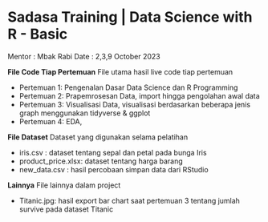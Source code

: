 # Sadasa Training | Data Science with R - Basic
Mentor  : Mbak Rabi
Date    : 2,3,9 October 2023

**File Code Tiap Pertemuan**
File utama hasil live code tiap pertemuan
* Pertemuan 1: Pengenalan Dasar Data Science dan R Programming
* Pertemuan 2: Prapemrosesan Data, import hingga pengolahan awal data
* Pertemuan 3: Visualisasi Data, visualisasi berdasarkan beberapa jenis graph menggunakan tidyverse & ggplot
* Pertemuan 4: EDA,

**File Dataset**
Dataset yang digunakan selama pelatihan
* iris.csv          : dataset tentang sepal dan petal pada bunga Iris
* product_price.xlsx: dataset tentang harga barang
* new_data.csv      : hasil percobaan simpan data dari RStudio

**Lainnya**
File lainnya dalam project
* Titanic.jpg: hasil export bar chart saat pertemuan 3 tentang jumlah survive pada dataset Titanic
